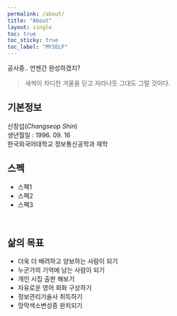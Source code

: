 ```yaml
---
permalink: /about/
title: "About"
layout: single
toc: true
toc_sticky: true
toc_label: "MYSELF"
---
```



공사중.. 언젠간 완성하겠지?<br>
>새싹이 차디찬 겨울을 딛고 자라나듯 그대도 그럴 것이다.


## 기본정보

신창섭(_Changseop Shin_) <br>
생년월일 : 1996. 09. 16 <br>
한국외국어대학교 정보통신공학과 재학 
<br>

## 스펙

+ 스펙1
+ 스펙2
+ 스펙3
<br>

## 삶의 목표

+ 더욱 더 배려하고 양보하는 사람이 되기 
+ 누군가의 기억에 남는 사람이 되기
+ 개인 시집 출판 해보기
+ 자유로운 영어 회화 구상하기
+ 정보관리기술사 취득하기
+ 망막색소변성증 완치되기
